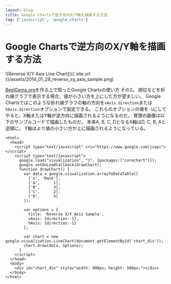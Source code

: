 ```yaml
---
layout: blog
title: Google Chartsで逆方向のX/Y軸を描画する方法
tag: ['javascript', 'google_charts']
---
```


# Google Chartsで逆方向のX/Y軸を描画する方法

![Reverse X/Y Axis Line Chart]({{ site.url }}/assets/2014_01_29_reverse_xy_axis_sample.png)

[BestGems.org](http://bestgems.org/)を作る上で知ったGoogle Chartsの使い方 その2。
順位などを折れ線グラフで表示する場合、値が小さい方を上にした方が望ましい。
Google Chartsではこのような折れ線グラフの軸の方向を`vAxis.direction`または`hAxis.direction`オプションで設定できる。
これらのオプションの値を`-1`にしてやると、X軸またはY軸が逆方向に描画されるようになるのだ。
冒頭の画像は以下のサンプルコードで描画したものだ。
本来A, B, C, DとなるX軸はD, C, B, Aと逆順に。
Y軸はより値の小さい方が上に描画されるようになっている。

~~~~
<html>
  <head>
    <script type="text/javascript" src="https://www.google.com/jsapi"></script>
    <script type="text/javascript">
      google.load("visualization", "1", {packages:["corechart"]});
      google.setOnLoadCallback(drawChart);
      function drawChart() {
        var data = google.visualization.arrayToDataTable([
          ['x', 'Rank'],
          ['A',      1],
          ['B',      3],
          ['C',      2],
          ['D',      4]
        ]);

        var options = {
          title: 'Reverse X/Y Axis Sample',
          vAxis: {direction:-1},
          hAxis: {direction:-1} 
        };

        var chart = new google.visualization.LineChart(document.getElementById('chart_div'));
        chart.draw(data, options);
      }
    </script>
  </head>
  <body>
    <div id="chart_div" style="width: 900px; height: 500px;"></div>
  </body>
</html>
~~~~
